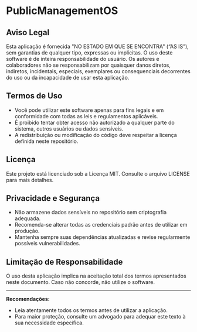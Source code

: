 # PublicManagementOS

## Aviso Legal

Esta aplicação é fornecida "NO ESTADO EM QUE SE ENCONTRA" (“AS IS”), sem garantias de qualquer tipo, expressas ou implícitas. O uso deste software é de inteira responsabilidade do usuário. Os autores e colaboradores não se responsabilizam por quaisquer danos diretos, indiretos, incidentais, especiais, exemplares ou consequenciais decorrentes do uso ou da incapacidade de usar esta aplicação.

## Termos de Uso

- Você pode utilizar este software apenas para fins legais e em conformidade com todas as leis e regulamentos aplicáveis.
- É proibido tentar obter acesso não autorizado a qualquer parte do sistema, outros usuários ou dados sensíveis.
- A redistribuição ou modificação do código deve respeitar a licença definida neste repositório.

## Licença

Este projeto está licenciado sob a Licença MIT. Consulte o arquivo LICENSE para mais detalhes.

## Privacidade e Segurança

- Não armazene dados sensíveis no repositório sem criptografia adequada.
- Recomenda-se alterar todas as credenciais padrão antes de utilizar em produção.
- Mantenha sempre suas dependências atualizadas e revise regularmente possíveis vulnerabilidades.

## Limitação de Responsabilidade

O uso desta aplicação implica na aceitação total dos termos apresentados neste documento. Caso não concorde, não utilize o software.

---

**Recomendações:**
- Leia atentamente todos os termos antes de utilizar a aplicação.
- Para maior proteção, consulte um advogado para adequar este texto à sua necessidade específica.
